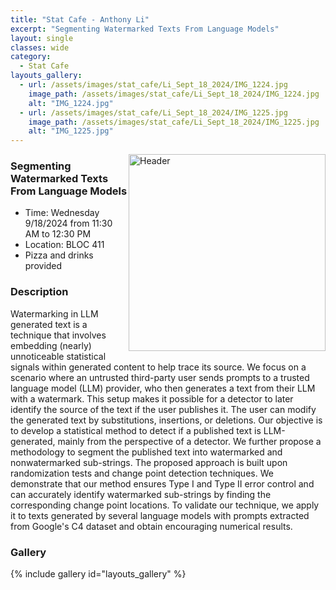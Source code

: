 ```yaml
---
title: "Stat Cafe - Anthony Li"
excerpt: "Segmenting Watermarked Texts From Language Models"
layout: single
classes: wide
category: 
  - Stat Cafe
layouts_gallery:
  - url: /assets/images/stat_cafe/Li_Sept_18_2024/IMG_1224.jpg
    image_path: /assets/images/stat_cafe/Li_Sept_18_2024/IMG_1224.jpg
    alt: "IMG_1224.jpg"
  - url: /assets/images/stat_cafe/Li_Sept_18_2024/IMG_1225.jpg
    image_path: /assets/images/stat_cafe/Li_Sept_18_2024/IMG_1225.jpg
    alt: "IMG_1225.jpg"
---
```


<img src="https://jeroda7105.github.io/tamusgsa.github.io/assets/images/stat_cafe/Li_Sept_18_2024/IMG_1224.jpg" alt="Header" width="315" style="float: right;"/> 

### Segmenting Watermarked Texts From Language Models

- Time: Wednesday 9/18/2024 from 11:30 AM to 12:30 PM
- Location: BLOC 411
- Pizza and drinks provided

### Description
Watermarking in LLM generated text is a technique that involves embedding (nearly)
unnoticeable statistical signals within generated content to help trace its source. We
focus on a scenario where an untrusted third-party user sends prompts to a trusted
language model (LLM) provider, who then generates a text from their LLM with a
watermark. This setup makes it possible for a detector to later identify the source of the
text if the user publishes it. The user can modify the generated text by substitutions,
insertions, or deletions. Our objective is to develop a statistical method to detect if a
published text is LLM-generated, mainly from the perspective of a detector. We further
propose a methodology to segment the published text into watermarked and nonwatermarked sub-strings. The proposed approach is built upon randomization tests and
change point detection techniques. We demonstrate that our method ensures Type I and
Type II error control and can accurately identify watermarked sub-strings by finding the
corresponding change point locations. To validate our technique, we apply it to texts
generated by several language models with prompts extracted from Google's C4 dataset
and obtain encouraging numerical results. 


<!-- ### Presentation
<!-- <iframe src="" width="640" height="480" allow="autoplay"></iframe> -->

<!-- ### Recording -->

### Gallery

{% include gallery id="layouts_gallery" %}
